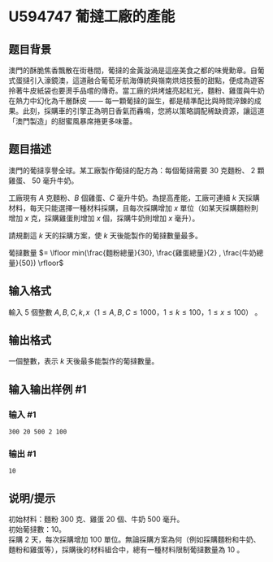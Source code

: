 # U594747 葡撻工廠的產能

## 题目背景

澳門的酥脆焦香飄散在街巷間，葡撻的金黃漩渦是這座美食之都的味覺勳章。自葡式蛋撻引入濠鏡澳，這道融合葡萄牙航海傳統與嶺南烘焙技藝的甜點，便成為遊客拎著牛皮紙袋也要燙手品嚐的傳奇。當工廠的烘烤爐亮起紅光，麵粉、雞蛋與牛奶在熱力中幻化為千層酥皮 —— 每一顆葡撻的誕生，都是精準配比與時間淬鍊的成果。此刻，採購車的引擎正為明日香氣而轟鳴，您將以策略調配稀缺資源，讓這道「澳門製造」的甜蜜風暴席捲更多味蕾。

## 题目描述

澳門的葡撻享譽全球。某工廠製作葡撻的配方為：每個葡撻需要 $30$ 克麵粉、 $2$ 顆雞蛋、 $50$ 毫升牛奶。

工廠現有 $A$ 克麵粉、$B$ 個雞蛋、$C$ 毫升牛奶。為提高產能，工廠可連續 $k$ 天採購材料，每天只能選擇一種材料採購，且每次採購增加 $x$ 單位（如某天採購麵粉則增加 $x$ 克，採購雞蛋則增加 $x$ 個，採購牛奶則增加 $x$ 毫升）。

請規劃這 $k$ 天的採購方案，使 $k$ 天後能製作的葡撻數量最多。

葡撻數量 $= \lfloor min(\frac{麵粉總量}{30}, \frac{雞蛋總量}{2} , \frac{牛奶總量}{50}) \rfloor$

## 输入格式

輸入 $5$ 個整數 $A, B, C, k, x（1≤A,B,C≤1000，1≤k≤100，1≤x≤100）$ 。

## 输出格式

一個整數，表示 $k$ 天後最多能製作的葡撻數量。

## 输入输出样例 #1

### 输入 #1

```
300 20 500 2 100
```

### 输出 #1

```
10
```

## 说明/提示

初始材料：麵粉 $300$ 克、雞蛋 $20$ 個、牛奶 $500$ 毫升。  
初始葡撻數：$10$。  
採購 $2$ 天，每次採購增加 $100$ 單位。無論採購方案為何（例如採購麵粉和牛奶、麵粉和雞蛋等），採購後的材料組合中，總有一種材料限制葡撻數量為 $10$ 。
